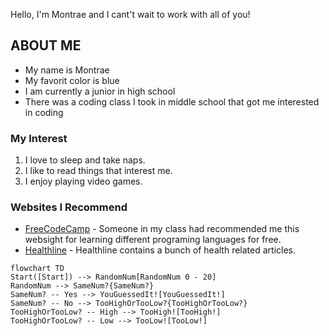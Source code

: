 Hello, I'm Montrae and I cant't wait to work with all of you!

## **ABOUT ME**

* My name is Montrae  
* My favorit color is blue  
* I am currently a junior in high school  
* There was a coding class I took in middle school that got me interested in coding  

### **My Interest**

1. I love to sleep and take naps.  
2. I like to read things that interest me.  
3. I enjoy playing video games.
     
### **Websites I Recommend**

- [FreeCodeCamp](https://www.freecodecamp.org/) - Someone in my class had recommended me this websight for learning different programing languages for free.  
- [Healthline](https://www.healthline.com/m) - Healthline contains a bunch of health related articles.  


```mermaid
flowchart TD
Start([Start]) --> RandomNum[RandomNum 0 - 20]
RandomNum --> SameNum?{SameNum?}
SameNum? -- Yes --> YouGuessedIt![YouGuessedIt!]
SameNum? -- No --> TooHighOrTooLow?{TooHighOrTooLow?}
TooHighOrTooLow? -- High --> TooHigh![TooHigh!]
TooHighOrTooLow? -- Low --> TooLow![TooLow!]
```
